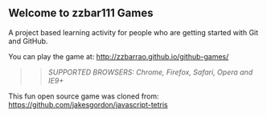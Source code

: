 ## Welcome to zzbar111 Games

A project based learning activity for people who are getting started with Git and GitHub.

You can play the game at: http://zzbarrao.github.io/github-games/

>> _*SUPPORTED BROWSERS*: Chrome, Firefox, Safari, Opera and IE9+_

This fun open source game was cloned from: https://github.com/jakesgordon/javascript-tetris
